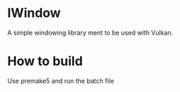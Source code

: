 # IWindow
 A simple windowing library ment to be used with Vulkan.

# How to build

Use premake5 and run the batch file
